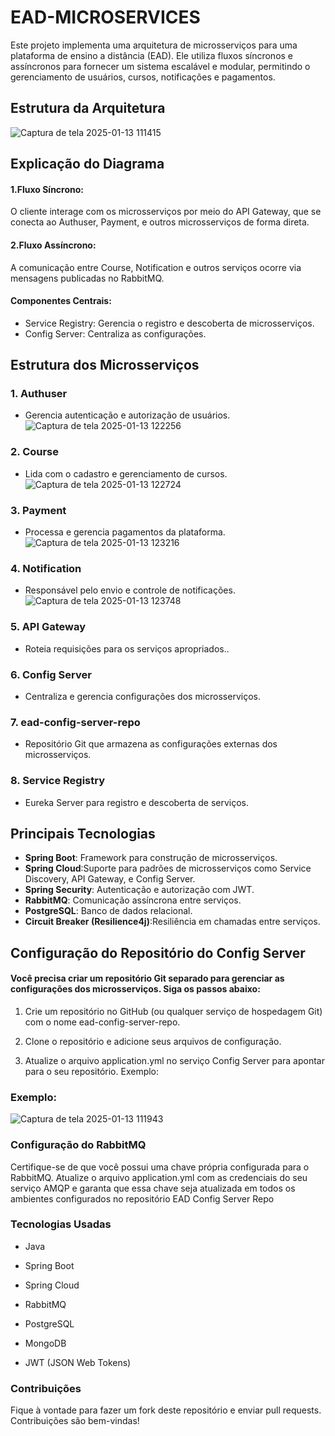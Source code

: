 
# EAD-MICROSERVICES

Este projeto implementa uma arquitetura de microsserviços para uma plataforma de ensino a distância (EAD). Ele utiliza fluxos síncronos e assíncronos para fornecer um sistema escalável e modular, permitindo o gerenciamento de usuários, cursos, notificações e pagamentos.


## Estrutura da Arquitetura
![Captura de tela 2025-01-13 111415](https://github.com/user-attachments/assets/c5294d0a-ddef-493e-9611-2cff4f99a7e6)

## Explicação do Diagrama

#### 1.Fluxo Síncrono:
O cliente interage com os microsserviços por meio do API Gateway, que se conecta ao Authuser, Payment, e outros microsserviços de forma direta.

#### 2.Fluxo Assíncrono:
A comunicação entre Course, Notification e outros serviços ocorre via mensagens publicadas no RabbitMQ.

#### Componentes Centrais:

- Service Registry: Gerencia o registro e descoberta de microsserviços.
- Config Server: Centraliza as configurações.


## Estrutura dos Microsserviços

### 1. Authuser
- Gerencia autenticação e autorização de usuários.![Captura de tela 2025-01-13 122256](https://github.com/user-attachments/assets/49b85f64-bd68-4de9-bb35-030fa4253e1c)


### 2. Course
- Lida com o cadastro e gerenciamento de cursos.![Captura de tela 2025-01-13 122724](https://github.com/user-attachments/assets/7f6b6c06-2303-4bce-8119-50ecd2da1ea5)


### 3. Payment
- Processa e gerencia pagamentos da plataforma.![Captura de tela 2025-01-13 123216](https://github.com/user-attachments/assets/f62de49d-a322-4def-855c-f6c9256dad48)


### 4. Notification
- Responsável pelo envio e controle de notificações.![Captura de tela 2025-01-13 123748](https://github.com/user-attachments/assets/345d5d7a-e2db-4f4c-ba76-858204023550)


### 5. API Gateway
- Roteia requisições para os serviços apropriados..

### 6. Config Server
- Centraliza e gerencia configurações dos microsserviços.

### 7. ead-config-server-repo
- Repositório Git que armazena as configurações externas dos microsserviços.

### 8. Service Registry
- Eureka Server para registro e descoberta de serviços.
  
## Principais Tecnologias

- **Spring Boot**: Framework para construção de microsserviços.
- **Spring Cloud**:Suporte para padrões de microsserviços como Service Discovery, API Gateway, e Config Server.
- **Spring Security**: Autenticação e autorização com JWT.
- **RabbitMQ**: Comunicação assíncrona entre serviços.
- **PostgreSQL**: Banco de dados relacional.
- **Circuit Breaker (Resilience4j)**:Resiliência em chamadas entre serviços.

## Configuração do Repositório do Config Server

#### Você precisa criar um repositório Git separado para gerenciar as configurações dos microsserviços. Siga os passos abaixo:

1. Crie um repositório no GitHub (ou qualquer serviço de hospedagem Git) com o nome ead-config-server-repo.

2. Clone o repositório e adicione seus arquivos de configuração.

3. Atualize o arquivo application.yml no serviço Config Server para apontar para o seu repositório. Exemplo:

### Exemplo:

![Captura de tela 2025-01-13 111943](https://github.com/user-attachments/assets/bc9e035d-1c69-459a-8b78-d4cbf65ffbea)

### Configuração do RabbitMQ
Certifique-se de que você possui uma chave própria configurada para o RabbitMQ. Atualize o arquivo application.yml com as credenciais do seu serviço AMQP e garanta que essa chave seja atualizada em todos os ambientes configurados no repositório EAD Config Server Repo





### Tecnologias Usadas

- Java

- Spring Boot

- Spring Cloud

- RabbitMQ

- PostgreSQL

- MongoDB

- JWT (JSON Web Tokens)

###  Contribuições
Fique à vontade para fazer um fork deste repositório e enviar pull requests. Contribuições são bem-vindas!
